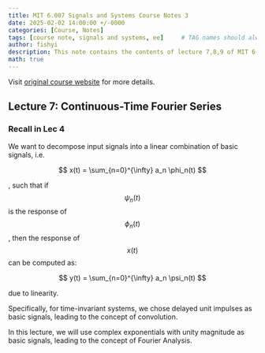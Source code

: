 ```yaml
---
title: MIT 6.007 Signals and Systems Course Notes 3
date: 2025-02-02 14:00:00 +/-0000
categories: [Course, Notes]
tags: [course note, signals and systems, ee]     # TAG names should always be lowercase
author: fishyi
description: This note contains the contents of lecture 7,8,9 of MIT 6.007 Signals and Systems course.
math: true
---
```


Visit [original course website](https://ocw.mit.edu/courses/res-6-007-signals-and-systems-spring-2011/) for more details.

## Lecture 7: Continuous-Time Fourier Series

### Recall in Lec 4

We want to decompose input signals into a linear combination of basic signals, i.e.

$$
x(t) = \sum_{n=0}^{\infty} a_n \phi_n(t)
$$

, such that if $$\psi_n(t)$$ is the response of $$\phi_n(t)$$, then the response of $$x(t)$$ can be computed as:

$$
y(t) = \sum_{n=0}^{\infty} a_n \psi_n(t)
$$

due to linearity.

Specifically, for time-invariant systems, we chose delayed unit impulses as basic signals, leading to the concept of convolution.

In this lecture, we will use complex exponentials with unity magnitude as basic signals, leading to the concept of Fourier Analysis.


